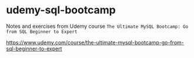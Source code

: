 # udemy-sql-bootcamp

Notes and exercises from Udemy course `The Ultimate MySQL Bootcamp: Go from SQL Beginner to Expert` 

https://www.udemy.com/course/the-ultimate-mysql-bootcamp-go-from-sql-beginner-to-expert